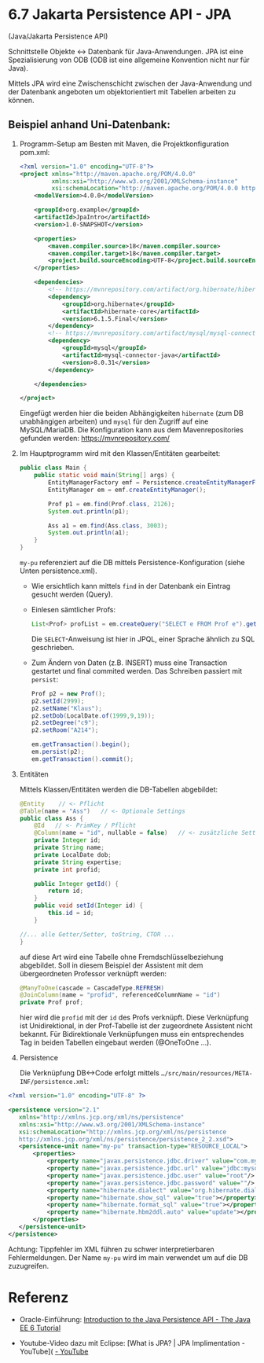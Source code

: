 # 6.7 Jakarta Persistence API - JPA

(Java/Jakarta Persistence API)

Schnittstelle Objekte <-> Datenbank für Java-Anwendungen. JPA ist eine Spezialisierung von ODB (ODB ist eine allgemeine Konvention nicht nur für Java).

Mittels JPA wird eine Zwischenschicht zwischen der Java-Anwendung und der Datenbank angeboten um objektorientiert mit Tabellen arbeiten zu können.

## Beispiel anhand Uni-Datenbank:

1. Programm-Setup am Besten mit Maven, die Projektkonfiguration pom.xml:
   
   ```xml
   <?xml version="1.0" encoding="UTF-8"?>
   <project xmlns="http://maven.apache.org/POM/4.0.0"
            xmlns:xsi="http://www.w3.org/2001/XMLSchema-instance"
            xsi:schemaLocation="http://maven.apache.org/POM/4.0.0 http://maven.apache.org/xsd/maven-4.0.0.xsd">
       <modelVersion>4.0.0</modelVersion>
   
       <groupId>org.example</groupId>
       <artifactId>JpaIntro</artifactId>
       <version>1.0-SNAPSHOT</version>
   
       <properties>
           <maven.compiler.source>18</maven.compiler.source>
           <maven.compiler.target>18</maven.compiler.target>
           <project.build.sourceEncoding>UTF-8</project.build.sourceEncoding>
       </properties>
   
       <dependencies>
           <!-- https://mvnrepository.com/artifact/org.hibernate/hibernate-entitymanager -->
           <dependency>
               <groupId>org.hibernate</groupId>
               <artifactId>hibernate-core</artifactId>
               <version>6.1.5.Final</version>
           </dependency>
           <!-- https://mvnrepository.com/artifact/mysql/mysql-connector-java -->
           <dependency>
               <groupId>mysql</groupId>
               <artifactId>mysql-connector-java</artifactId>
               <version>8.0.31</version>
           </dependency>
   
       </dependencies>
   
   </project>
   ```
   
   Eingefügt werden hier die beiden Abhängigkeiten `hibernate` (zum DB unabhängigen arbeiten) und `mysql` für den Zugriff auf eine MySQL/MariaDB. Die Konfiguration kann aus dem Mavenrepositories gefunden werden: <https://mvnrepository.com/>

2. Im Hauptprogramm wird mit den Klassen/Entitäten gearbeitet:
   
   ```java
   public class Main {
       public static void main(String[] args) {
           EntityManagerFactory emf = Persistence.createEntityManagerFactory("my-pu");
           EntityManager em = emf.createEntityManager();
   
           Prof p1 = em.find(Prof.class, 2126);
           System.out.println(p1);
   
           Ass a1 = em.find(Ass.class, 3003);
           System.out.println(a1);
       }
   }
   ```
   
   `my-pu` referenziert auf die DB mittels Persistence-Konfiguration (siehe Unten persistence.xml).
   
   - Wie ersichtlich kann mittels `find` in der Datenbank ein Eintrag gesucht werden (Query).
   
   - Einlesen sämtlicher Profs:
     
     ```java
     List<Prof> profList = em.createQuery("SELECT e FROM Prof e").getResultList();
     ```
     
     Die `SELECT`-Anweisung ist hier in JPQL, einer Sprache ähnlich zu SQL geschrieben.
   
   - Zum Ändern von Daten (z.B. INSERT) muss eine Transaction gestartet und final commited werden. Das Schreiben passiert mit `persist`:
     
     ```java
     Prof p2 = new Prof();
     p2.setId(2999);
     p2.setName("Klaus");
     p2.setDob(LocalDate.of(1999,9,19));
     p2.setDegree("c9");
     p2.setRoom("A214");
     
     em.getTransaction().begin();
     em.persist(p2);
     em.getTransaction().commit();
     ```

3. Entitäten
   
   Mittels Klassen/Entitäten werden die DB-Tabellen abgebildet:
   
   ```java
   @Entity    // <- Pflicht
   @Table(name = "Ass")   // <- Optionale Settings
   public class Ass {
       @Id   // <- PrimKey / Pflicht
       @Column(name = "id", nullable = false)   // <- zusätzliche Settings
       private Integer id;
       private String name;
       private LocalDate dob;
       private String expertise;
       private int profid;
   
       public Integer getId() {
           return id;
       }
       public void setId(Integer id) {
           this.id = id;
       }
   
   //... alle Getter/Setter, toString, CTOR ...
   }
   ```
   
   auf diese Art wird eine Tabelle ohne Fremdschlüsselbeziehung abgebildet. Soll in diesem Beispiel der Assistent mit dem übergeordneten Professor verknüpft werden:
   
   ```java
   @ManyToOne(cascade = CascadeType.REFRESH)
   @JoinColumn(name = "profid", referencedColumnName = "id")
   private Prof prof;
   ```
   
   hier wird die `profid` mit der `id` des Profs verknüpft. Diese Verknüpfung ist Unidirektional, in der Prof-Tabelle ist der zugeordnete Assistent nicht bekannt. Für Bidirektionale Verknüpfungen muss ein entsprechendes Tag in beiden Tabellen eingebaut werden (@OneToOne …).

4. Persistence
   
   Die Verknüpfung DB<->Code erfolgt mittels `…/src/main/resources/META-INF/persistence.xml`:

```xml
<?xml version="1.0" encoding="UTF-8" ?>

<persistence version="2.1"
   xmlns="http://xmlns.jcp.org/xml/ns/persistence"
   xmlns:xsi="http://www.w3.org/2001/XMLSchema-instance"
   xsi:schemaLocation="http://xmlns.jcp.org/xml/ns/persistence
   http://xmlns.jcp.org/xml/ns/persistence/persistence_2_2.xsd">
   <persistence-unit name="my-pu" transaction-type="RESOURCE_LOCAL">
       <properties>
           <property name="javax.persistence.jdbc.driver" value="com.mysql.jdbc.Driver"/>
           <property name="javax.persistence.jdbc.url" value="jdbc:mysql://localhost:3306/5ahel_uni"/>
           <property name="javax.persistence.jdbc.user" value="root"/>
           <property name="javax.persistence.jdbc.password" value=""/>
           <property name="hibernate.dialect" value="org.hibernate.dialect.MySQL8Dialect"></property>
           <property name="hibernate.show_sql" value="true"></property>
           <property name="hibernate.format_sql" value="true"></property>
           <property name="hibernate.hbm2ddl.auto" value="update"></property>
       </properties>
   </persistence-unit>
</persistence>
```

   Achtung: Tippfehler im XML führen zu schwer interpretierbaren Fehlermeldungen. Der Name `my-pu` wird im main verwendet um auf die DB zuzugreifen.

# Referenz

- Oracle-Einführung: [Introduction to the Java Persistence API - The Java EE 6 Tutorial](https://docs.oracle.com/javaee/6/tutorial/doc/bnbpz.html)

- Youtube-Video dazu mit Eclipse: [What is JPA? | JPA Implimentation - YouTube]( [- YouTube](https://www.youtube.com/watch?v=otinf)
